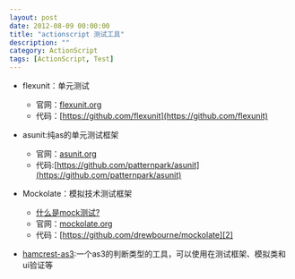 ```yaml
---
layout: post
date: 2012-08-09 00:00:00
title: "actionscript 测试工具"
description: ""
category: ActionScript
tags: [ActionScript, Test]
---
```



 * flexunit：单元测试
 	* 官网：[flexunit.org](http://www.flexunit.org/)
 	* 代码：[https://github.com/flexunit](https://github.com/flexunit)
 * asunit:纯as的单元测试框架
 	* 官网：[asunit.org](http://asunit.org/)
 	* 代码:[https://github.com/patternpark/asunit](https://github.com/patternpark/asunit)
 * Mockolate：模拟技术测试框架
 	
 	* [什么是mock测试?](http://wj196.iteye.com/blog/896318)
 	* 官网：[mockolate.org][1]
 	* 代码：[https://github.com/drewbourne/mockolate][2]
 
* [hamcrest-as3][3]:一个as3的判断类型的工具，可以使用在测试框架、模拟类和ui验证等

[1]:http://mockolate.org/
[2]:https://github.com/drewbourne/mockolate
[3]:https://github.com/drewbourne/hamcrest-as3


